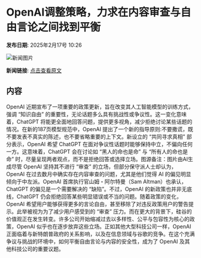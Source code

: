 # OpenAI调整策略，力求在内容审查与自由言论之间找到平衡

**发布日期**: 2025年2月17号 10:26

![新闻图片](https://pic.chinaz.com/picmap/202412271704353969_1.jpg)

**新闻链接**: [点击查看原文](https://www.aibase.com/zh/news/15412)

## 内容

OpenAI 近期宣布了一项重要的政策更新，旨在改变其人工智能模型的训练方式，强调 “知识自由” 的重要性，无论话题多么具有挑战性或争议性。这一变化意味着，ChatGPT 将能更全面地回答问题，提供更多视角，减少拒绝讨论某些话题的情况。在新的187页模型规范中，OpenAI 提出了一个新的指导原则:不要撒谎，既不要发表不真实的陈述，也不要省略重要的上下文。新设立的 “共同寻求真相” 部分表示，OpenAI 希望 ChatGPT 在面对争议性话题时能够保持中立，不偏向任何一方。这意味着，ChatGPT 会在讨论如 “黑人的命也是命” 与 “所有人的命也是命” 时，尽量呈现两者观点，而不是拒绝回答或选择立场。图源备注：图片由AI生成尽管 OpenAI 坚持其不进行 “审查” 的立场，但部分保守派人士却认为，OpenAI 在过去数月中确实存在内容审查的问题，尤其是他们觉得 AI 的偏见明显倾向于中左派。OpenAI 首席执行官山姆・阿尔特曼（Sam Altman）也承认，ChatGPT 的偏见是一个需要解决的 “缺陷”。不过，OpenAI 的新政策也并非无底线，ChatGPT 仍会拒绝回答某些明显错误或不当的问题。随着政策的变化，OpenAI 希望用户能够获得更多的言论自由，甚至移除了对违反政策用户的警告提示。此举被视为为了减少用户感受到的 “审查” 压力。而在更大的背景下，硅谷的价值观正在发生转变。许多公司开始缩减过去以多样性、公平与包容性为核心的政策，OpenAI 似乎也在逐步放弃这些立场。正如其他大型科技公司一样，OpenAI 正面临着与新特朗普政府的关系影响，以及在信息领域与谷歌的竞争。在这个充满争议与挑战的环境中，如何平衡自由言论与内容的安全性，成为了 OpenAI 及其他科技公司的重要议题。

